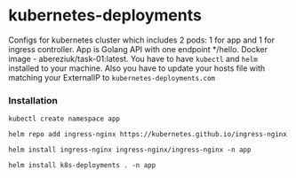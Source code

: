 # kubernetes-deployments
Configs for kubernetes cluster which includes 2 pods: 1 for app and 1 for ingress controller. App is Golang API with one
endpoint */hello. Docker image - abereziuk/task-01:latest.
You have to have `kubectl` and `helm` installed to your machine.
Also you have to update your hosts file with matching your ExternalIP
to `kubernetes-deployments.com`

### Installation
`kubectl create namespace app`

`helm repo add ingress-nginx https://kubernetes.github.io/ingress-nginx`

`helm install ingress-nginx ingress-nginx/ingress-nginx -n app`

`helm install k8s-deployments . -n app`